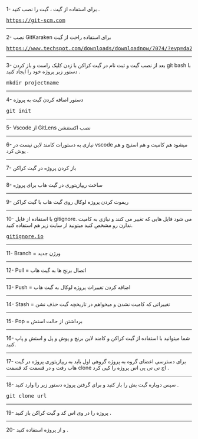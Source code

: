 1- برای استفاده از گیت ، گیت را نصب کنید .
<pre>
<a href="https://git-scm.com">https://git-scm.com</a>
</pre>
<hr>

2- نصب GitKaraken برای استفاده راحت از گیت
<pre>
<a href="https://www.techspot.com/downloads/downloadnow/7074/?evp=da25f7b72b5b90222fcfbdcd9b1c129a&file=9279">https://www.techspot.com/downloads/downloadnow/7074/?evp=da25f7b72b5b90222fcfbdcd9b1c129a&file=9279</a>
</pre>
<hr>

3- بعد از نصب گیت و ثبت نام در گیت کراکن با زدن کلیک راست و باز کردن git bash با دستور زیر پروژه خود را ایجاد کنید .
<pre>
mkdir projectname
</pre>
<hr>

4- دستور اضافه کردن گیت به پروژه
<pre>
git init
</pre>
<hr>

5- Vscode از GitLens نصب اکستنشن
<hr>

6- نیازی به دستورات کامند لاین نیست در vscode میشود هم کامیت و هم استیج و هم پوش کرد . 
<hr>

7- باز کردن پروژه در گیت کراکن
<hr>

8- ساخت ریپازیتوری در گیت هاب برای پروژه
<hr>

9- ریموت کردن پروژه لوکال روی گیت هاب با گیت کراکن
<hr>

10- با استفاده از فایل gitignore. می شود فایل هایی که تغییر می کنند و نیازی به کامیت ندارن رو مشخص کنید میتونید از سایت زیر هم استفاده کنید.

<pre>
<a href="https://gitignore.io">gitignore.io</a>
</pre>
<hr>

11- Branch = ورژن جدید
<hr>

12- Pull = اتصال برنج ها به گیت هاب
<hr>

13- Push = اضافه کردن تغییرات پروژه لوکال به گیت هاب
<hr>

14- Stash = تغییراتی که کامیت نشدن و میخواهم در تاریخچه گیت حذف نشن
<hr>

15- Pop = برداشتن از حالت استش
<hr>

16- شما میتوانید با استفاده از گیت کراکن و کامند لاین برنچ و پوش و پل و استش و پاپ کنید.
<hr>

17- برای دسترسی اعضای گروه به پروژه گروهی اول باید به ریپازیتوری پروژه در گیت هاب رفت و در قسمت کد قسمت clone اچ تی تی پی اس پروژه را کپی کرد . 
<hr>

18- سپس دوباره گیت بش را باز کنید و برای گرفتن پروژه دستور زیر را وارد کنید .

<pre>
git clone url
</pre>
<hr>
  

19- پروژه را در وی اس کد و گیت کراکن باز کنید .
<hr>

20- و از پروژه استفاده کنید .
